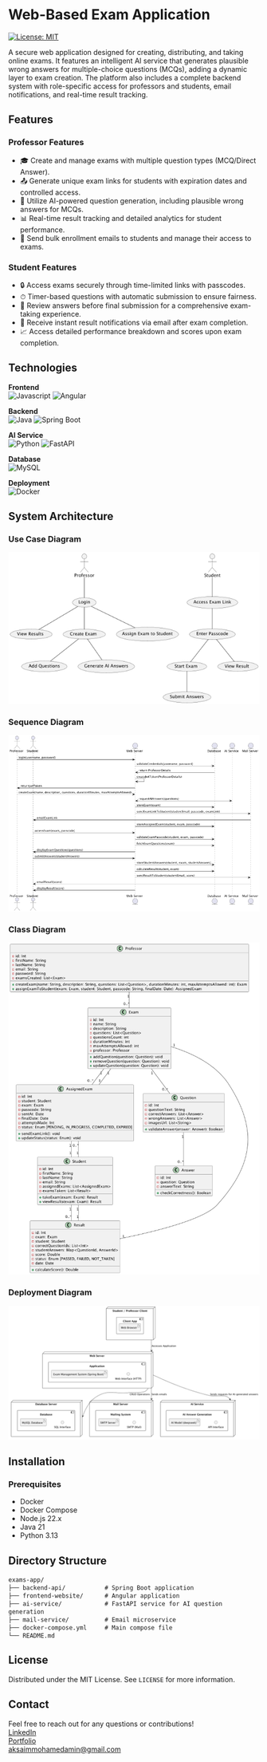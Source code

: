 # Web-Based Exam Application

[![License: MIT](https://img.shields.io/badge/License-MIT-yellow.svg)](https://opensource.org/licenses/MIT)

A secure web application designed for creating, distributing, and taking online exams. It features an intelligent AI service that generates plausible wrong answers for multiple-choice questions (MCQs), adding a dynamic layer to exam creation. The platform also includes a complete backend system with role-specific access for professors and students, email notifications, and real-time result tracking.

## Features

### Professor Features
- 🎓 Create and manage exams with multiple question types (MCQ/Direct Answer).
- 📤 Generate unique exam links for students with expiration dates and controlled access.
- 🤖 Utilize AI-powered question generation, including plausible wrong answers for MCQs.
- 📊 Real-time result tracking and detailed analytics for student performance.
- 📧 Send bulk enrollment emails to students and manage their access to exams.

### Student Features
- 🔒 Access exams securely through time-limited links with passcodes.
- ⏱ Timer-based questions with automatic submission to ensure fairness.
- 📝 Review answers before final submission for a comprehensive exam-taking experience.
- 📩 Receive instant result notifications via email after exam completion.
- 📈 Access detailed performance breakdown and scores upon exam completion.

## Technologies

**Frontend**  
![Javascript](https://img.shields.io/badge/JavaScript--F7DF1E?logo=javascript)
![Angular](https://img.shields.io/badge/Angular-19-DD0031?logo=angular)

**Backend**  
![Java](https://img.shields.io/badge/Java-21-007396?logo=openjdk)
![Spring Boot](https://img.shields.io/badge/Spring_Boot-3.4.5-6DB33F?logo=springboot)

**AI Service**  
![Python](https://img.shields.io/badge/Python-3.11-3776AB?logo=python)
![FastAPI](https://img.shields.io/badge/FastAPI-0.68+-009688?logo=fastapi)

**Database**  
![MySQL](https://img.shields.io/badge/Mysql--336791?logo=mysql)

**Deployment**  
![Docker](https://img.shields.io/badge/Docker--2496ED?logo=docker)

## System Architecture

### Use Case Diagram
![Use Case Diagram](use-case-diagram.png)
### Sequence Diagram
![Sequence Diagram](sequence-diagram.png)
### Class Diagram
![Class Diagram](class-diagram.png)
### Deployment Diagram
![Deployment Diagram](deployment-diagram.png)

## Installation
### Prerequisites
- Docker
- Docker Compose
- Node.js 22.x
- Java 21
- Python 3.13

## Directory Structure
```
exams-app/
├── backend-api/           # Spring Boot application
├── frontend-website/      # Angular application 
├── ai-service/            # FastAPI service for AI question generation
├── mail-service/          # Email microservice
├── docker-compose.yml     # Main compose file
└── README.md 
```



## License
Distributed under the MIT License. See `LICENSE` for more information.

## Contact
Feel free to reach out for any questions or contributions!  
[LinkedIn](https://www.linkedin.com/in/aksaimamin)  
[Portfolio](https://aksaim.me)  
[aksaimmohamedamin@gmail.com](mailto:aksaimmohamedamin@gmail.com)
